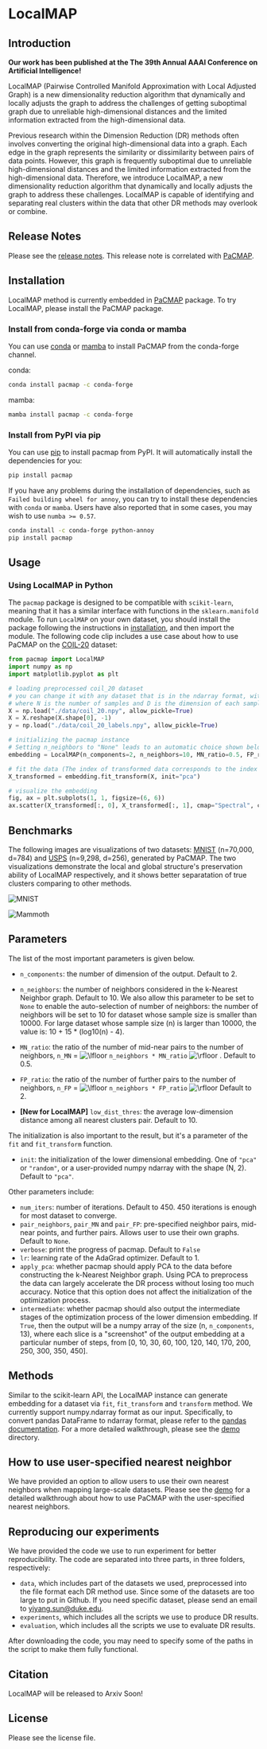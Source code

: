 # LocalMAP

## <a name='Introduction'></a>Introduction

**Our work has been published at the The 39th Annual AAAI Conference on Artificial Intelligence!**

LocalMAP (Pairwise Controlled Manifold Approximation with Local Adjusted Graph) is a new dimensionality reduction algorithm that dynamically and locally adjusts the graph to address the challenges of getting suboptimal graph due to unreliable high-dimensional distances and the limited information extracted from the high-dimensional data.

Previous research within the Dimension Reduction (DR) methods often involves converting the original high-dimensional data into a graph. Each edge in the graph represents the similarity or dissimilarity between pairs of data points. However, this graph is frequently suboptimal due to unreliable high-dimensional distances and the limited information extracted from the high-dimensional data. Therefore, we introduce LocalMAP, a new dimensionality reduction algorithm that dynamically and locally adjusts the graph to address these challenges. LocalMAP is capable of identifying and separating real clusters within the data that other DR methods may overlook or combine.

## <a name='ReleaseNotes'></a>Release Notes

Please see the [release notes](release_notes.md). This release note is correlated with [PaCMAP](https://github.com/YingfanWang/PaCMAP).

## <a name='Installation'></a>Installation

LocalMAP method is currently embedded in [PaCMAP](https://github.com/YingfanWang/PaCMAP) package. To try LocalMAP, please install the PaCMAP package.


### <a name='Installfromconda-forgeviacondaormamba'></a>Install from conda-forge via conda or mamba

You can use [conda](https://docs.conda.io/en/latest/) or [mamba](https://mamba.readthedocs.io/en/latest/index.html)
to install PaCMAP from the conda-forge channel.

conda:

```bash
conda install pacmap -c conda-forge
```

mamba:

```bash
mamba install pacmap -c conda-forge
```

### <a name='InstallfromPyPIviapip'></a>Install from PyPI via pip

You can use [pip](https://pip.pypa.io/en/stable/) to install pacmap from PyPI.
It will automatically install the dependencies for you:

```bash
pip install pacmap
```

If you have any problems during the installation of dependencies, such as
`Failed building wheel for annoy`, you can try to install these dependencies
with `conda` or `mamba`. Users have also reported that in some cases, you may
wish to use `numba >= 0.57`.

```bash
conda install -c conda-forge python-annoy
pip install pacmap
```

## <a name='Usage'></a>Usage

### <a name='UsingLocalMAPinPython'></a>Using LocalMAP in Python

The `pacmap` package is designed to be compatible with `scikit-learn`, meaning that it has a similar interface with functions in the `sklearn.manifold` module. To run `LocalMAP` on your own dataset, you should install the package following the instructions in [installation](#installation), and then import the module. The following code clip includes a use case about how to use PaCMAP on the [COIL-20](https://www.cs.columbia.edu/CAVE/software/softlib/coil-20.php) dataset:

```python
from pacmap import LocalMAP
import numpy as np
import matplotlib.pyplot as plt

# loading preprocessed coil_20 dataset
# you can change it with any dataset that is in the ndarray format, with the shape (N, D)
# where N is the number of samples and D is the dimension of each sample
X = np.load("./data/coil_20.npy", allow_pickle=True)
X = X.reshape(X.shape[0], -1)
y = np.load("./data/coil_20_labels.npy", allow_pickle=True)

# initializing the pacmap instance
# Setting n_neighbors to "None" leads to an automatic choice shown below in "parameter" section
embedding = LocalMAP(n_components=2, n_neighbors=10, MN_ratio=0.5, FP_ratio=2.0) 

# fit the data (The index of transformed data corresponds to the index of the original data)
X_transformed = embedding.fit_transform(X, init="pca")

# visualize the embedding
fig, ax = plt.subplots(1, 1, figsize=(6, 6))
ax.scatter(X_transformed[:, 0], X_transformed[:, 1], cmap="Spectral", c=y, s=0.6)
```

## <a name='Benchmarks'></a>Benchmarks

The following images are visualizations of two datasets: [MNIST](http://yann.lecun.com/exdb/mnist/) (n=70,000, d=784) and [USPS](https://git-disl.github.io/GTDLBench/datasets/usps_dataset/) (n=9,298, d=256), generated by PaCMAP. The two visualizations demonstrate the local and global structure's preservation ability of LocalMAP respectively, and it shows better separatation of true clusters comparing to other methods.

![MNIST](/images/MNIST_embedding.png?raw=true "LocalMAP's result on MNIST")

![Mammoth](/images/USPS_embedding.png?raw=true "LocalMAP's result on USPS")

## <a name='Parameters'></a>Parameters

The list of the most important parameters is given below.

- `n_components`: the number of dimension of the output. Default to 2.

- `n_neighbors`: the number of neighbors considered in the k-Nearest Neighbor graph. Default to 10. We also allow this parameter to be set to `None` to enable the auto-selection of number of neighbors: the number of neighbors will be set to 10 for dataset whose sample size is smaller than 10000. For large dataset whose sample size (n) is larger than 10000, the value is: 10 + 15 * (log10(n) - 4).

- `MN_ratio`: the ratio of the number of mid-near pairs to the number of neighbors, `n_MN` = <img src="https://latex.codecogs.com/gif.latex?\lfloor" title="\lfloor" /> `n_neighbors * MN_ratio` <img src="https://latex.codecogs.com/gif.latex?\rfloor" title="\rfloor" /> . Default to 0.5.

- `FP_ratio`: the ratio of the number of further pairs to the number of neighbors, `n_FP` = <img src="https://latex.codecogs.com/gif.latex?\lfloor" title="\lfloor" /> `n_neighbors * FP_ratio` <img src="https://latex.codecogs.com/gif.latex?\rfloor" title="\rfloor" />  Default to 2.

- **[New for LocalMAP]** `low_dist_thres`:  the average low-dimension distance among all nearest clusters pair. Default to 10.

The initialization is also important to the result, but it's a parameter of the `fit` and `fit_transform` function.

- `init`: the initialization of the lower dimensional embedding. One of `"pca"` or `"random"`, or a user-provided numpy ndarray with the shape (N, 2). Default to `"pca"`.

Other parameters include:

- `num_iters`: number of iterations. Default to 450. 450 iterations is enough for most dataset to converge.
- `pair_neighbors`, `pair_MN` and `pair_FP`: pre-specified neighbor pairs, mid-near points, and further pairs. Allows user to use their own graphs. Default to `None`.
- `verbose`: print the progress of pacmap. Default to `False`
- `lr`: learning rate of the AdaGrad optimizer. Default to 1.
- `apply_pca`: whether pacmap should apply PCA to the data before constructing the k-Nearest Neighbor graph. Using PCA to preprocess the data can largely accelerate the DR process without losing too much accuracy. Notice that this option does not affect the initialization of the optimization process.
- `intermediate`: whether pacmap should also output the intermediate stages of the optimization process of the lower dimension embedding. If `True`, then the output will be a numpy array of the size (n, `n_components`, 13), where each slice is a "screenshot" of the output embedding at a particular number of steps, from [0, 10, 30, 60, 100, 120, 140, 170, 200, 250, 300, 350, 450].

## <a name='Methods'></a>Methods

Similar to the scikit-learn API, the LocalMAP instance can generate embedding for a dataset via `fit`, `fit_transform` and `transform` method. We currently support numpy.ndarray format as our input. Specifically, to convert pandas DataFrame to ndarray format, please refer to the [pandas documentation](https://pandas.pydata.org/docs/reference/api/pandas.DataFrame.to_numpy.html). For a more detailed walkthrough, please see the [demo](./demo/) directory.

## <a name='Howtouseuser-specifiednearestneighbor'></a>How to use user-specified nearest neighbor

We have provided an option to allow users to use their own nearest neighbors when mapping large-scale datasets. Please see the [demo](./demo/specify_nn_demo.py) for a detailed walkthrough about how to use PaCMAP with the user-specified nearest neighbors.

## <a name='Reproducingourexperiments'></a>Reproducing our experiments

We have provided the code we use to run experiment for better reproducibility. The code are separated into three parts, in three folders, respectively:

- `data`, which includes part of the datasets we used, preprocessed into the file format each DR method use. Since some of the datasets are too large to put in Github. If you need specific dataset, please send an email to [yiyang.sun@duke.edu](mailto:yiyang.sun@duke.edu).
- `experiments`, which includes all the scripts we use to produce DR results.
- `evaluation`, which includes all the scripts we use to evaluate DR results.

After downloading the code, you may need to specify some of the paths in the script to make them fully functional.

## <a name='Citation'></a>Citation

LocalMAP will be released to Arxiv Soon!

## <a name='License'></a>License

Please see the license file.
